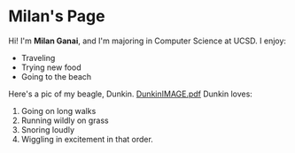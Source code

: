 # Milan's Page
Hi! I'm **Milan Ganai**, and I'm majoring in Computer Science at UCSD.
I enjoy:
- Traveling
- Trying new food
- Going to the beach

Here's a pic of my beagle, Dunkin.
[DunkinIMAGE.pdf](https://github.com/mganaiucsd/mganai/files/7230518/DunkinIMAGE.pdf)
Dunkin loves:
1. Going on long walks 
2. Running wildly on grass
3. Snoring loudly
4. Wiggling in excitement
in that order.

